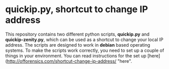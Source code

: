 # quickip.py, shortcut to change IP address

This repository contains two different python scripts, **quickip.py** and **quickip-zenity.py**, which can be used as a shortcut to change your local IP address. The scripts are designed to work in **debian** based operating systems. To make the scripts work correctly, you need to set up a couple of things in your environment. You can read instructions for the set up [here](http://offorensics.com/shortcut-change-ip-address/ "here".
